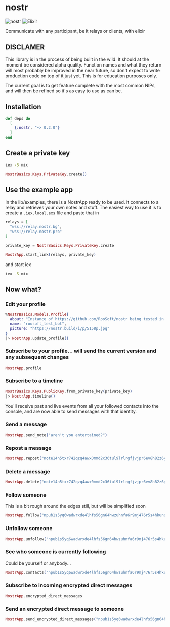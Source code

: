 # nostr

![nostr](https://raw.githubusercontent.com/RooSoft/nostr/main/guides/assets/images/nostr.jpeg)
![Elixir](https://raw.githubusercontent.com/RooSoft/nostr/main/guides/assets/images/elixir-with-name.svg)

Communicate with any participant, be it relays or clients, with elixir 

## DISCLAMER

This library is in the process of being built in the wild. It should at the moment be considered
alpha quality. Function names and what they return will most probably be improved in the near future, so
don't expect to write production code on top of it just yet. This is for education purposes only.

The current goal is to get feature complete with the most common NIPs, and will then be refined so it's
as easy to use as can be.

## Installation

```elixir
def deps do
  [
    {:nostr, "~> 0.2.0"}
  ]
end
```

## Create a private key

```bash
iex -S mix
```

```elixir
NostrBasics.Keys.PrivateKey.create()
```

## Use the example app

In the lib/examples, there is a NostrApp ready to be used. It connects to a relay and
retrieves your own notes and stuff. The easiest way to use it is to create a `.iex.local.exs`
file and paste that in

```elixir
relays = [
  "wss://relay.nostr.bg",
  "wss://relay.nostr.pro"
]

private_key = NostrBasics.Keys.PrivateKey.create

NostrApp.start_link(relays, private_key)
```

and start iex

```bash
iex -S mix
```

## Now what?

### Edit your profile

```elixir
%NostrBasics.Models.Profile{
  about: "Instance of https://github.com/RooSoft/nostr being tested in the wild",
  name: "roosoft_test_bot",
  picture: "https://nostr.build/i/p/5158p.jpg"
}
|> NostrApp.update_profile()
```

### Subscribe to your profile... will send the current version and any subsequent changes

```elixir
NostrApp.profile
```

### Subscribe to a timeline

```elixir
NostrBasics.Keys.PublicKey.from_private_key(private_key)
|> NostrApp.timeline()
```

You'll receive past and live events from all your followed contacts into the console, 
and are now able to send messages with that identity.

### Send a message

```elixir
NostrApp.send_note("aren't you entertained?")
```

### Repost a message

```elixir
NostrApp.repost("note14n5txr742qzq4awx0mmd2x36tul9lrlrgfjvjpr6ev8h82z6yzqs5msdq7")
```

### Delete a message

```elixir
NostrApp.delete("note14n5txr742qzq4awx0mmd2x36tul9lrlrgfjvjpr6ev8h82z6yzqs5msdq7")
```

### Follow someone

This is a bit rough around the edges still, but will be simplified soon

```elixir
NostrApp.follow("npub1s5yq6wadwrxde4lhfs56gn64hwzuhnfa6r9mj476r5s4hkunzgzqrs6q7z")
```

### Unfollow someone

```elixir
NostrApp.unfollow("npub1s5yq6wadwrxde4lhfs56gn64hwzuhnfa6r9mj476r5s4hkunzgzqrs6q7z")
```

### See who someone is currently following

Could be yourself or anybody...

```elixir
NostrApp.contacts("npub1s5yq6wadwrxde4lhfs56gn64hwzuhnfa6r9mj476r5s4hkunzgzqrs6q7z")
```

### Subscribe to incoming encrypted direct messages

```elixir
NostrApp.encrypted_direct_messages
```

### Send an encrypted direct message to someone

```elixir
NostrApp.send_encrypted_direct_messages("npub1s5yq6wadwrxde4lhfs56gn64hwzuhnfa6r9mj476r5s4hkunzgzqrs6q7z", "Howdy?")
```


